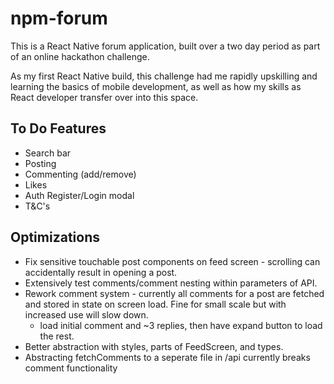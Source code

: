 # npm-forum
This is a React Native forum application, built over a two day period as part of an online hackathon challenge.

As my first React Native build, this challenge had me rapidly upskilling and learning the basics of mobile development, as well as how my skills as React developer transfer over into this space.

## To Do Features

- Search bar
- Posting
- Commenting (add/remove)
- Likes
- Auth Register/Login modal
- T&C's

## Optimizations

- Fix sensitive touchable post components on feed screen - scrolling can accidentally result in opening a post.
- Extensively test comments/comment nesting within parameters of API.
- Rework comment system - currently all comments for a post are fetched and stored in state on screen load. Fine for small scale but with increased use will slow down.
  - load initial comment and ~3 replies, then have expand button to load the rest.
- Better abstraction with styles, parts of FeedScreen, and types.
- Abstracting fetchComments to a seperate file in /api currently breaks comment functionality
